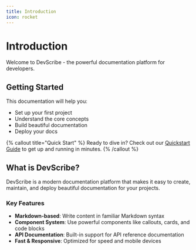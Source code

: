 ```yaml
---
title: Introduction
icon: rocket
---
```


# Introduction

Welcome to DevScribe - the powerful documentation platform for developers.

## Getting Started

This documentation will help you:

- Set up your first project
- Understand the core concepts
- Build beautiful documentation
- Deploy your docs

{% callout title="Quick Start" %}
Ready to dive in? Check out our [Quickstart Guide](/quickstart) to get up and running in minutes.
{% /callout %}

## What is DevScribe?

DevScribe is a modern documentation platform that makes it easy to create, maintain, and deploy beautiful documentation for your projects.

### Key Features

- **Markdown-based**: Write content in familiar Markdown syntax
- **Component System**: Use powerful components like callouts, cards, and code blocks
- **API Documentation**: Built-in support for API reference documentation
- **Fast & Responsive**: Optimized for speed and mobile devices 